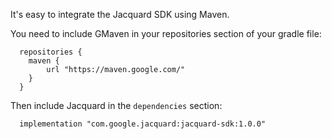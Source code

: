 It's easy to integrate the Jacquard SDK using Maven.

You need to include GMaven in your repositories section of your gradle file:

```
  repositories {
    maven {
        url "https://maven.google.com/"
    }
  }
```

Then include Jacquard in the `dependencies` section:

```
  implementation "com.google.jacquard:jacquard-sdk:1.0.0"
```
